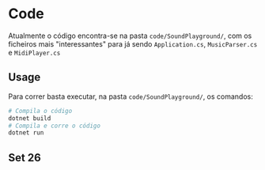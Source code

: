 # Code

Atualmente o código encontra-se na pasta `code/SoundPlayground/`, com os ficheiros mais "interessantes" para já sendo `Application.cs`, `MusicParser.cs` e `MidiPlayer.cs`

## Usage
Para correr basta executar, na pasta `code/SoundPlayground/`, os comandos:
```bash
# Compila o código
dotnet build
# Compila e corre o código
dotnet run
```
## Set 26
